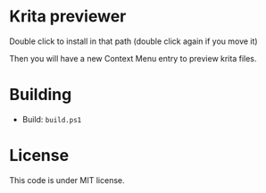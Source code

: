 # Krita previewer

Double click to install in that path (double click again if you move it)

Then you will have a new Context Menu entry to preview krita files.


# Building

- Build: `build.ps1`

# License

This code is under MIT license.
